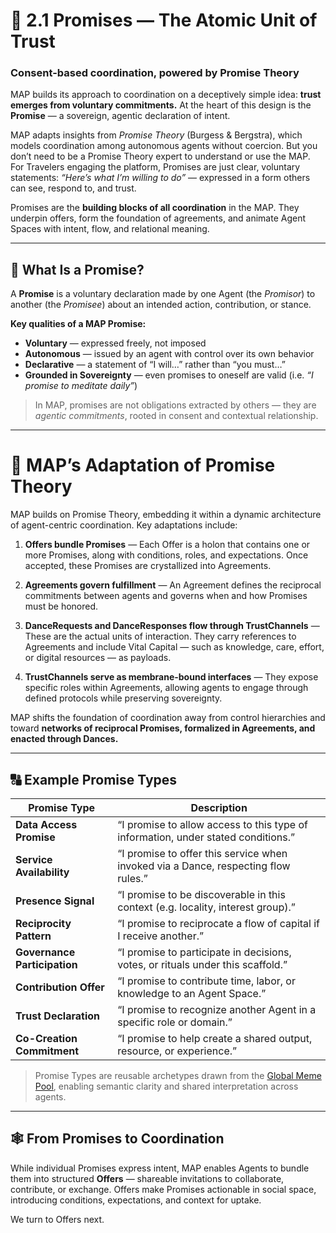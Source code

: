 # 🤝 2.1 Promises — The Atomic Unit of Trust

### Consent-based coordination, powered by Promise Theory

MAP builds its approach to coordination on a deceptively simple idea: **trust emerges from voluntary commitments.** At the heart of this design is the **Promise** — a sovereign, agentic declaration of intent.

MAP adapts insights from *Promise Theory* (Burgess & Bergstra), which models coordination among autonomous agents without coercion. But you don’t need to be a Promise Theory expert to understand or use the MAP. For Travelers engaging the platform, Promises are just clear, voluntary statements: _“Here’s what I’m willing to do”_ — expressed in a form others can see, respond to, and trust.

Promises are the **building blocks of all coordination** in the MAP. They underpin offers, form the foundation of agreements, and animate Agent Spaces with intent, flow, and relational meaning.

---

## 🔹 What Is a Promise?

A **Promise** is a voluntary declaration made by one Agent (the *Promisor*) to another (the *Promisee*) about an intended action, contribution, or stance.

**Key qualities of a MAP Promise:**
- **Voluntary** — expressed freely, not imposed
- **Autonomous** — issued by an agent with control over its own behavior
- **Declarative** — a statement of “I will…” rather than “you must…”
- **Grounded in Sovereignty** — even promises to oneself are valid (i.e. _“I promise to meditate daily”_)

> In MAP, promises are not obligations extracted by others — they are _agentic commitments_, rooted in consent and contextual relationship.

---

# 🧠 MAP’s Adaptation of Promise Theory

MAP builds on Promise Theory, embedding it within a dynamic architecture of agent-centric coordination. Key adaptations include:

1. **Offers bundle Promises** — Each Offer is a holon that contains one or more Promises, along with conditions, roles, and expectations. Once accepted, these Promises are crystallized into Agreements.

2. **Agreements govern fulfillment** — An Agreement defines the reciprocal commitments between agents and governs when and how Promises must be honored.

3. **DanceRequests and DanceResponses flow through TrustChannels** — These are the actual units of interaction. They carry references to Agreements and include Vital Capital — such as knowledge, care, effort, or digital resources — as payloads.

4. **TrustChannels serve as membrane-bound interfaces** — They expose specific roles within Agreements, allowing agents to engage through defined protocols while preserving sovereignty.

MAP shifts the foundation of coordination away from control hierarchies and toward **networks of reciprocal Promises, formalized in Agreements, and enacted through Dances.**

---

## 🔠 Example Promise Types

| **Promise Type**             | **Description**                                                                    |
|------------------------------|------------------------------------------------------------------------------------|
| **Data Access Promise**      | “I promise to allow access to this type of information, under stated conditions.”  |
| **Service Availability**     | “I promise to offer this service when invoked via a Dance, respecting flow rules.” |
| **Presence Signal**          | “I promise to be discoverable in this context (e.g. locality, interest group).”    |
| **Reciprocity Pattern**      | “I promise to reciprocate a flow of capital if I receive another.”                 |
| **Governance Participation** | “I promise to participate in decisions, votes, or rituals under this scaffold.”    |
| **Contribution Offer**       | “I promise to contribute time, labor, or knowledge to an Agent Space.”             |
| **Trust Declaration**        | “I promise to recognize another Agent in a specific role or domain.”               |
| **Co-Creation Commitment**   | “I promise to help create a shared output, resource, or experience.”               |

> Promise Types are reusable archetypes drawn from the [Global Meme Pool](../appendices/glossary.md#global-meme-pool), enabling semantic clarity and shared interpretation across agents.

---

## 🕸️ From Promises to Coordination

While individual Promises express intent, MAP enables Agents to bundle them into structured **Offers** — shareable invitations to collaborate, contribute, or exchange. Offers make Promises actionable in social space, introducing conditions, expectations, and context for uptake.

We turn to Offers next.